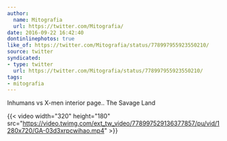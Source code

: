 ```yaml
---
author:
  name: Mitografia
  url: https://twitter.com/Mitografia/
date: 2016-09-22 16:42:40
dontinlinephotos: true
like_of: https://twitter.com/Mitografia/status/778997955923550210/
source: twitter
syndicated:
- type: twitter
  url: https://twitter.com/Mitografia/status/778997955923550210/
tags:
- mitografia
---
```


Inhumans vs X-men interior page.. The Savage Land 

{{< video width="320" height="180" src="https://video.twimg.com/ext_tw_video/778997529136377857/pu/vid/1280x720/GA-03d3xrpcwihao.mp4" >}}